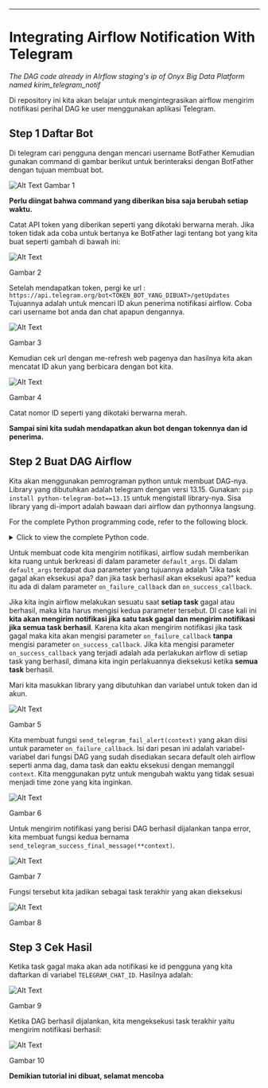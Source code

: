 ---
# **Integrating Airflow Notification With Telegram**

*The DAG code already in AIrflow staging's ip of Onyx Big Data Platform named kirim_telegram_notif*

Di repository ini kita akan belajar untuk mengintegrasikan airflow mengirim notifikasi perihal DAG ke user menggunakan aplikasi Telegram.

## Step 1 Daftar Bot
Di telegram cari pengguna dengan mencari username BotFather
Kemudian gunakan command di gambar berikut untuk berinteraksi dengan BotFather dengan tujuan membuat bot.

![Alt Text](/pic/register_1.png)
Gambar 1

**Perlu diingat bahwa command yang diberikan bisa saja berubah setiap waktu.**

Catat API token yang diberikan seperti yang dikotaki berwarna merah. Jika token tidak ada coba untuk bertanya ke BotFather lagi tentang bot yang kita buat seperti gambah di bawah ini:

![Alt Text](/pic/register_2.png)

Gambar 2

Setelah mendapatkan token, pergi ke url : `https://api.telegram.org/bot<TOKEN_BOT_YANG_DIBUAT>/getUpdates`
Tujuannya adalah untuk mencari ID akun penerima notifikasi airflow.
Coba cari username bot anda dan chat apapun dengannya.

![Alt Text](/pic/register_3.png)

Gambar 3

Kemudian cek url dengan me-refresh web pagenya dan hasilnya kita akan mencatat ID akun yang berbicara dengan bot kita.

![Alt Text](/pic/register_0.png)

Gambar 4

Catat nomor ID seperti yang dikotaki berwarna merah.

**Sampai sini kita sudah mendapatkan akun bot dengan tokennya dan id penerima.**

## Step 2 Buat DAG Airflow

Kita akan menggunakan pemrograman python untuk membuat DAG-nya. Library yang dibutuhkan adalah telegram dengan versi 13.15. Gunakan: `pip install python-telegram-bot==13.15` untuk mengistall library-nya. Sisa library yang di-import adalah bawaan dari airflow dan pythonnya langsung.

For the complete Python programming code, refer to the following block.
<details>
   <summary>Click to view the complete Python code.</summary>

   ```python
import telegram # pip install python-telegram-bot==13.15
from airflow import DAG
from airflow.operators.python_operator import PythonOperator
from datetime import datetime
import pytz

TELEGRAM_BOT_TOKEN = "x:x" # bot punya mukhlis / pake aja, nanti ada bot namanya Bobyjhow yg kirim notif ke kalian
TELEGRAM_CHAT_ID = "x" # tujuan akun untuk dikirim notif / ini akun id mukhlis / please jangan spam ke sini @.@

def send_telegram_success_final_message(**context):
    
    #Mengirim notifikasi ke Telegram saat semua task selesai sukses
    dag_id = context["dag"].dag_id
    message = f"✅✅✅ All task in DAG: {dag_id} finish without error! 🎉🎉🎉"
    
    bot = telegram.Bot(token=TELEGRAM_BOT_TOKEN)
    bot.send_message(chat_id=TELEGRAM_CHAT_ID, text=message)

def send_telegram_fail_alert(context):
    task_instance = context.get('task_instance')
    dag_id = context.get('dag').dag_id
    task_id = task_instance.task_id
    execution_date = context.get('data_interval_start') # bentuknya UTC, nanti di-convert pake pytz
    exception = str(context.get('exception'))  # Konversi error ke string

    # convert UTC ke WIB / UTC + 7
    wib = pytz.timezone("Asia/Jakarta")
    execution_date_wib = execution_date.astimezone(wib).strftime("%Y-%m-%d %H:%M:%S %Z")
    
    message = (
        f"❌⚠️❌ Task Failed in Airflow! ❌⚠️❌\n"
        f"DAG: {dag_id}\n"
        f"Task: {task_id}\n"
        f"Execution Date: {execution_date_wib}\n"
        f"Error: {exception}"
    )

    bot = telegram.Bot(token=TELEGRAM_BOT_TOKEN)
    bot.send_message(chat_id=TELEGRAM_CHAT_ID, text=message)

default_args = {
    'owner': 'mukhlis',
    'start_date': datetime(2025, 2, 10),
    #"on_success_callback": send_telegram_success_message, untuk mengirim notifikasi SETIAP TASK yang berhasil
    'on_failure_callback': send_telegram_fail_alert
}

dag = DAG(
    'kirim_telegram_notif',
    default_args=default_args,
    catchup=False,
    schedule_interval=None,
    tags=['test', 'telegram', 'python']
)

# Task yang akan gagal
def task_gagal():
    print("halo-halo bandung")
    #raise ValueError('Task ini gagal! Disengaja')

t1 = PythonOperator(
    task_id='task_gagal',
    python_callable=task_gagal,
    #on_success_callback=send_telegram_success_final_message untuk mengirim notifikasi SAAT TASK t1 selesai
    dag=dag
)

success_message = PythonOperator(
    task_id="kirim_notif_sukses",
    python_callable=send_telegram_success_final_message,
    provide_context=True,  # Wajib agar fungsi bisa menerima `context`
    dag=dag,
)

t1 >> success_message


   ```
   </details>


Untuk membuat code kita mengirim notifikasi, airflow sudah memberikan kita ruang untuk berkreasi di dalam parameter `default_args`. Di dalam `default_args` terdapat dua parameter yang tujuannya adalah "Jika task gagal akan eksekusi apa? dan jika task berhasil akan eksekusi apa?" kedua itu ada di dalam parameter `on_failure_callback` dan `on_success_callback`. 

Jika kita ingin airflow melakukan sesuatu saat **setiap task** gagal atau berhasil, maka kita harus mengisi kedua parameter tersebut. DI case kali ini **kita akan mengirim notifikasi jika satu task gagal dan mengirim notifikasi jika semua task berhasil**. Karena kita akan mengirim notifikasi jika task gagal maka kita akan mengisi parameter `on_failure_callback` **tanpa** mengisi parameter `on_success_callback`. Jika kita mengisi parameter `on_success_callback` yang terjadi adalah ada perlakukan airflow di setiap task yang berhasil, dimana kita ingin perlakuannya dieksekusi ketika **semua task** berhasil.

Mari kita masukkan library yang dibutuhkan dan variabel untuk token dan id akun.

![Alt Text](/pic/code_0.png)

Gambar 5

Kita membuat fungsi `send_telegram_fail_alert(context)` yang akan diisi untuk parameter `on_failure_callback`. Isi dari pesan ini adalah variabel-variabel dari fungsi DAG yang sudah disediakan secara default oleh airflow seperti anma dag, dama task dan eaktu eksekusi dengan memanggil `context`. Kita menggunakan pytz untuk mengubah waktu yang tidak sesuai menjadi time zone yang kita inginkan.

![Alt Text](/pic/code_2.png)

Gambar 6

Untuk mengirim notifikasi yang berisi DAG berhasil dijalankan tanpa error, kita membuat fungsi kedua bernama `send_telegram_success_final_message(**context)`.

![Alt Text](/pic/code_3.png)

Gambar 7

Fungsi tersebut kita jadikan sebagai task terakhir yang akan dieksekusi

![Alt Text](/pic/code_4.png)

Gambar 8

## Step 3 Cek Hasil

Ketika task gagal maka akan ada notifikasi ke id pengguna yang kita daftarkan di variabel `TELEGRAM_CHAT_ID`. Hasilnya adalah:

![Alt Text](/pic/result_1.png)

Gambar 9

Ketika DAG berhasil dijalankan, kita mengeksekusi task terakhir yaitu mengirim notifikasi berhasil:

![Alt Text](/pic/result_2.png)

Gambar 10

**Demikian tutorial ini dibuat, selamat mencoba**
